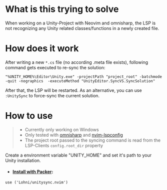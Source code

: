 # What is this trying to solve
When working on a Unity-Project with Neovim and omnisharp, the LSP is not recognizing any Unity related classes/functions in a newly created file.
# How does it work
After writing a new `*.cs` file (no according .meta file exists), following command gets executed to re-sync the solution:
```batch
"%UNITY_HOME%\Editor\Unity.exe" -projectPath "project_root" -batchmode -quit -nographics  -executeMethod "UnityEditor.SyncVS.SyncSolution"
```
After that, the LSP will be restarted.
As an alternative, you can use `:UnitySync` to force-sync the current solution.
# How to use
> - Currently only working on Windows
> - Only tested with [omnisharp](https://github.com/OmniSharp/omnisharp-roslyn) and [nvim-lspconfig](https://github.com/neovim/nvim-lspconfig)
> - The project root passed to the syncing command is read from the LSP-Clients `config.root_dir` property

Create a environment variable "UNITY_HOME" and set it's path to your Unity installation.
- #### [Install with Packer](https://github.com/wbthomason/packer.nvim):
```vim
use ('Lohni/unitysync.nvim')
```
